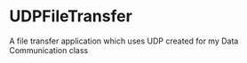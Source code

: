 # UDPFileTransfer
A file transfer application which uses UDP created for my Data Communication class
